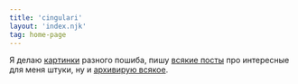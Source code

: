 ```yaml
---
title: 'cingulari'
layout: 'index.njk'
tag: home-page
---
```


Я делаю [картинки](/gallery) разного пошиба, пишу [всякие посты](/blog) про интересные для меня штуки, ну и [архивирую всякое](/heritage).
